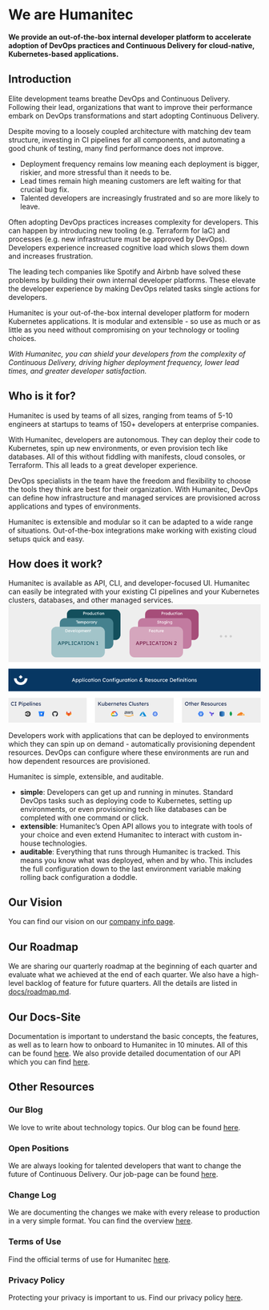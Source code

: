 # We are Humanitec

**We provide an out-of-the-box internal developer platform to accelerate adoption of DevOps practices and Continuous Delivery for cloud-native, Kubernetes-based applications.**

## Introduction

Elite development teams breathe DevOps and Continuous Delivery. Following their lead, organizations that want to improve their performance embark on DevOps transformations and start adopting Continuous Delivery.

Despite moving to a loosely coupled architecture with matching dev team structure, investing in CI pipelines for all components, and automating a good chunk of testing, many find performance does not improve.

- Deployment frequency remains low meaning each deployment is bigger, riskier, and more stressful than it needs to be.
- Lead times remain high meaning customers are left waiting for that crucial bug fix.
- Talented developers are increasingly frustrated and so are more likely to leave.

Often adopting DevOps practices increases complexity for developers. This can happen by introducing new tooling (e.g. Terraform for IaC) and processes (e.g. new infrastructure must be approved by DevOps). Developers experience increased cognitive load which slows them down and increases frustration.

The leading tech companies like Spotify and Airbnb have solved these problems by building their own internal developer platforms. These elevate the developer experience by making DevOps related tasks single actions for developers.

Humanitec is your out-of-the-box internal developer platform for modern Kubernetes applications. It is modular and extensible - so use as much or as little as you need without compromising on your technology or tooling choices.

*With Humanitec, you can shield your developers from the complexity of Continuous Delivery, driving higher deployment frequency, lower lead times, and greater developer satisfaction.*

## Who is it for?

Humanitec is used by teams of all sizes, ranging from teams of 5-10 engineers at startups to teams of 150+ developers at enterprise companies.

With Humanitec, developers are autonomous. They can deploy their code to Kubernetes, spin up new environments, or even provision tech like databases. All of this without fiddling with manifests, cloud consoles, or Terraform. This all leads to a great developer experience.

DevOps specialists in the team have the freedom and flexibility to choose the tools they think are best for their organization. With Humanitec, DevOps can define how infrastructure and managed services are provisioned across applications and types of environments.

Humanitec is extensible and modular so it can be adapted to a wide range of situations. Out-of-the-box integrations make working with existing cloud setups quick and easy.

## How does it work?

Humanitec is available as API, CLI, and developer-focused UI. Humanitec can easily be integrated with your existing CI pipelines and your Kubernetes clusters, databases, and other managed services.
![Humanitec Overview](_assets/images/Humanitec_Overview.png)

Developers work with applications that can be deployed to environments which they can spin up on demand - automatically provisioning dependent resources. DevOps can configure where these environments are run and how dependent resources are provisioned.

Humanitec is simple, extensible, and auditable.

- **simple**: Developers can get up and running in minutes. Standard DevOps tasks such as deploying code to Kubernetes, setting up environments, or even provisioning tech like databases can be completed with one command or click.
- **extensible**: Humanitec’s Open API allows you to integrate with tools of your choice and even extend Humanitec to interact with custom in-house technologies.
- **auditable**: Everything that runs through Humanitec is tracked. This means you know what was deployed, when and by who. This includes the full configuration down to the last environment variable making rolling back configuration a doddle.

## Our Vision

You can find our vision on our [company info page](https://humanitec.com/company).

## Our Roadmap

We are sharing our quarterly roadmap at the beginning of each quarter and evaluate what we achieved at the end of each quarter. We also have a high-level backlog of feature for future quarters. All the details are listed in [docs/roadmap.md](docs/roadmap.md).

## Our Docs-Site

Documentation is important to understand the basic concepts, the features, as well as to learn how to onboard to Humanitec in 10 minutes. All of this can be found [here](https://docs.humanitec.com). We also provide detailed documentation of our API which you can find [here](https://api-docs.humanitec.com).

## Other Resources

### Our Blog

We love to write about technology topics. Our blog can be found [here](https://humanitec.com/blog).

### Open Positions

We are always looking for talented developers that want to change the future of Continuous Delivery. Our job-page can be found [here](https://jobs.lever.co/humanitec).

### Change Log

We are documenting the changes we make with every release to production in a very simple format. You can find the overview [here](docs/change-log.md).

### Terms of Use

Find the official terms of use for Humanitec [here](https://humanitec.com/terms-and-conditions).

### Privacy Policy

Protecting your privacy is important to us. Find our privacy policy [here](https://humanitec.com/privacy-policy).
